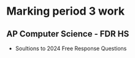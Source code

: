 # Marking period 3 work
## AP Computer Science - FDR HS

- Soultions to 2024 Free Response Questions
